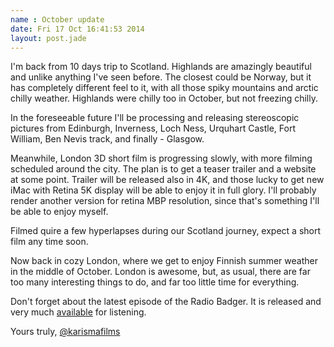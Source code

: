 ```yaml
---
name : October update
date: Fri 17 Oct 16:41:53 2014
layout: post.jade
---
```


I'm back from 10 days trip to Scotland. Highlands are amazingly beautiful and unlike anything I've seen before. The closest could be Norway, but it has completely different feel to it, with all those spiky mountains and arctic chilly weather. Highlands were chilly too in October, but not freezing chilly.

In the foreseeable future I'll be processing and releasing stereoscopic pictures from Edinburgh, Inverness, Loch Ness, Urquhart Castle, Fort William, Ben Nevis track, and finally - Glasgow.

Meanwhile, London 3D short film is progressing slowly, with more filming scheduled around the city. The plan is to get a teaser trailer and a website at some point. Trailer will be released also in 4K, and those lucky to get new iMac with Retina 5K display will be able to enjoy it in full glory. I'll probably render another version for retina MBP resolution, since that's something I'll be able to enjoy myself.

Filmed quire a few hyperlapses during our Scotland journey, expect a short film any time soon.

Now back in cozy London, where we get to enjoy Finnish summer weather in the middle of October. London is awesome, but, as usual, there are far too many interesting things to do, and far too little time for everything.

Don't forget about the latest episode of the Radio Badger. It is released and very much [available](http://radiobadger.com/posts/2014-10-03.html) for listening.

Yours truly, [@karismafilms](https://twitter.com/karismafilms)
